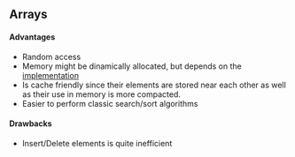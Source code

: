 ## **Arrays**

#### Advantages
- Random access
- Memory might be dinamically allocated, but depends on the [implementation](https://www.geeksforgeeks.org/array-vs-arraylist-in-java/)
- Is cache friendly since their elements are stored near each other as well as their use in memory is more compacted.
- Easier to perform classic search/sort algorithms

#### Drawbacks
- Insert/Delete elements is quite inefficient
